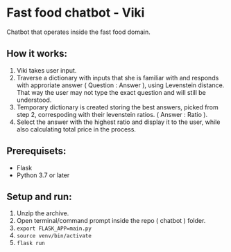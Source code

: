 # Fast food chatbot - Viki
Chatbot that operates inside the fast food domain.

## How it works:

1. Viki takes user input.
2. Traverse a dictionary with inputs that she is familiar with and responds with approriate answer ( Question : Answer ), using Levenstein distance. That way the user may not type the exact question and will still be understood.
3. Temporary dictionary is created storing the best answers, picked from step 2, correspoding with their levenstein ratios. ( Answer : Ratio ).  
4. Select the answer with the highest ratio and display it to the user, while also calculating total price in the process.

## Prerequisets:
- Flask
- Python 3.7 or later

## Setup and run:
1. Unzip the archive.
2. Open terminal/command prompt inside the repo ( chatbot ) folder.
3. `export FLASK_APP=main.py`
4. `source venv/bin/activate`
5. `flask run`
